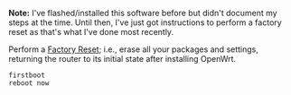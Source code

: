 **Note:** I've flashed/installed this software before but didn't document my steps at the time. Until then, I've just got instructions to perform a factory reset as that's what I've done most recently.

Perform a [Factory Reset](https://openwrt.org/docs/guide-user/troubleshooting/failsafe_and_factory_reset#factory_reset); i.e., erase all your packages and settings, returning the router to its initial state after installing OpenWrt.
```
firstboot
reboot now
```
